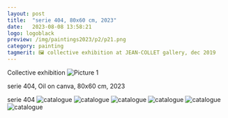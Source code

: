 ```yaml
---
layout: post
title:  "serie 404, 80x60 cm, 2023"
date:   2023-08-08 13:58:21
logo: logoblack
preview: /img/paintings2023/p2/p21.png
category: painting
tagmerit: 🖼 collective exhibition at JEAN-COLLET gallery, dec 2019
---
```


Collective exhibition
![Picture 1](/img/paintings2023/p2/p21.png) 


serie 404, Oil on canva, 80x60 cm, 2023

serie 404
![catalogue](/img/paintings2023/p2/p21.png) 
![catalogue](/img/paintings2023/p2/p22.png) 
![catalogue](/img/paintings2023/p2/p23.png) 
![catalogue](/img/paintings2023/p2/p24.png) 
![catalogue](/img/paintings2023/p2/p25.png) 
![catalogue](/img/paintings2023/p2/p26.png) 



